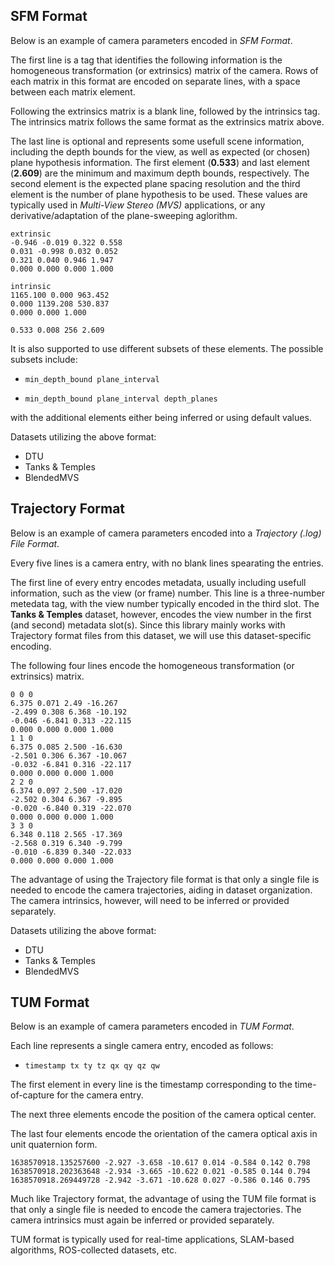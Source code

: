 ## SFM Format
Below is an example of camera parameters encoded in *SFM Format*.

The first line is a tag that identifies the following information is the homogeneous transformation (or extrinsics) matrix of the camera. Rows of each matrix in this format are encoded on separate lines, with a space between each matrix element.

Following the extrinsics matrix is a blank line, followed by the intrinsics tag. The intrinsics matrix follows the same format as the extrinsics matrix above.

The last line is optional and represents some usefull scene information, including the depth bounds for the view, as well as expected (or chosen) plane hypothesis information. The first element (**0.533**) and last element (**2.609**) are the minimum and maximum depth bounds, respectively. The second element is the expected plane spacing resolution and the third element is the number of plane hypothesis to be used. These values are typically used in *Multi-View Stereo (MVS)* applications, or any derivative/adaptation of the plane-sweeping aglorithm.

```
extrinsic
-0.946 -0.019 0.322 0.558 
0.031 -0.998 0.032 0.052 
0.321 0.040 0.946 1.947 
0.000 0.000 0.000 1.000

intrinsic
1165.100 0.000 963.452 
0.000 1139.208 530.837 
0.000 0.000 1.000

0.533 0.008 256 2.609
```

It is also supported to use different subsets of these elements. The possible subsets include:

- 	```
	min_depth_bound plane_interval
	```

-	```
	min_depth_bound plane_interval depth_planes
	```

with the additional elements either being inferred or using default values.

Datasets utilizing the above format:
- DTU
- Tanks & Temples
- BlendedMVS

## Trajectory Format
Below is an example of camera parameters encoded into a *Trajectory (.log) File Format*.

Every five lines is a camera entry, with no blank lines spearating the entries.

The first line of every entry encodes metadata, usually including usefull information, such as the view (or frame) number. This line is a three-number metedata tag, with the view number typically encoded in the third slot. The **Tanks & Temples** dataset, however, encodes the view number in the first (and second) metadata slot(s). Since this library mainly works with Trajectory format files from this dataset, we will use this dataset-specific encoding.

The following four lines encode the homogeneous transformation (or extrinsics) matrix.

```
0 0 0
6.375 0.071 2.49 -16.267
-2.499 0.308 6.368 -10.192
-0.046 -6.841 0.313 -22.115
0.000 0.000 0.000 1.000
1 1 0
6.375 0.085 2.500 -16.630
-2.501 0.306 6.367 -10.067
-0.032 -6.841 0.316 -22.117
0.000 0.000 0.000 1.000
2 2 0
6.374 0.097 2.500 -17.020
-2.502 0.304 6.367 -9.895
-0.020 -6.840 0.319 -22.070
0.000 0.000 0.000 1.000
3 3 0
6.348 0.118 2.565 -17.369
-2.568 0.319 6.340 -9.799
-0.010 -6.839 0.340 -22.033
0.000 0.000 0.000 1.000
```

The advantage of using the Trajectory file format is that only a single file is needed to encode the camera trajectories, aiding in dataset organization. The camera intrinsics, however, will need to be inferred or provided separately.

Datasets utilizing the above format:
- DTU
- Tanks & Temples
- BlendedMVS

## TUM Format
Below is an example of camera parameters encoded in *TUM Format*.

Each line represents a single camera entry, encoded as follows:

- `timestamp tx ty tz qx qy qz qw`

The first element in every line is the timestamp corresponding to the time-of-capture for the camera entry.

The next three elements encode the position of the camera optical center.

The last four elements encode the orientation of the camera optical axis in unit quaternion form.


```
1638570918.135257600 -2.927 -3.658 -10.617 0.014 -0.584 0.142 0.798
1638570918.202363648 -2.934 -3.665 -10.622 0.021 -0.585 0.144 0.794
1638570918.269449728 -2.942 -3.671 -10.628 0.027 -0.586 0.146 0.795
```

Much like Trajectory format, the advantage of using the TUM file format is that only a single file is needed to encode the camera trajectories. The camera intrinsics must again be inferred or provided separately.

TUM format is typically used for real-time applications, SLAM-based algorithms, ROS-collected datasets, etc.
